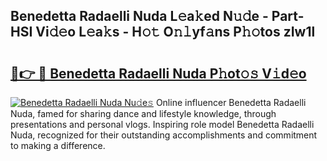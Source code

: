 ## Benedetta Radaelli Nuda L𝚎a𝚔ed N𝚞𝚍e - Part-HSI Vi𝚍𝚎o L𝚎a𝚔s - H𝚘𝚝 O𝚗𝚕yf𝚊ns P𝚑𝚘tos zIw1l

# <h2><a href="http://kf9elr.oniu.top/?m=Benedetta+Radaelli+Nuda">🔗👉 🔴 Benedetta Radaelli Nuda P𝚑ot𝚘𝚜 V𝚒d𝚎o</a></h2>

[![Benedetta Radaelli Nuda Nu𝚍e𝚜](https://i.imgur.com/0qMVB7G.gif)](http://kf9elr.oniu.top/?m=Benedetta+Radaelli+Nuda)
Online influencer Benedetta Radaelli Nuda, famed for sharing dance and lifestyle knowledge, through presentations and personal vlogs. Inspiring role model Benedetta Radaelli Nuda, recognized for their outstanding accomplishments and commitment to making a difference.  

